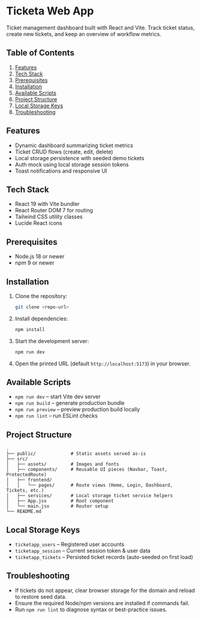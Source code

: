 # Ticketa Web App

Ticket management dashboard built with React and Vite. Track ticket status, create new tickets, and keep an overview of workflow metrics.

## Table of Contents
1. [Features](#features)
2. [Tech Stack](#tech-stack)
3. [Prerequisites](#prerequisites)
4. [Installation](#installation)
5. [Available Scripts](#available-scripts)
6. [Project Structure](#project-structure)
7. [Local Storage Keys](#local-storage-keys)
8. [Troubleshooting](#troubleshooting)

## Features
- Dynamic dashboard summarizing ticket metrics
- Ticket CRUD flows (create, edit, delete)
- Local storage persistence with seeded demo tickets
- Auth mock using local storage session tokens
- Toast notifications and responsive UI

## Tech Stack
- React 19 with Vite bundler
- React Router DOM 7 for routing
- Tailwind CSS utility classes
- Lucide React icons

## Prerequisites
- Node.js 18 or newer
- npm 9 or newer

## Installation
1. Clone the repository:
   ```bash
   git clone <repo-url>
   ```
2. Install dependencies:
   ```bash
   npm install
   ```
3. Start the development server:
   ```bash
   npm run dev
   ```
4. Open the printed URL (default `http://localhost:5173`) in your browser.

## Available Scripts
- `npm run dev` – start Vite dev server
- `npm run build` – generate production bundle
- `npm run preview` – preview production build locally
- `npm run lint` – run ESLint checks

## Project Structure
```
.
├── public/             # Static assets served as-is
├── src/
│   ├── assets/         # Images and fonts
│   ├── components/     # Reusable UI pieces (Navbar, Toast, ProtectedRoute)
│   ├── frontend/
│   │   └── pages/      # Route views (Home, Login, Dashboard, Tickets, etc.)
│   ├── services/       # Local storage ticket service helpers
│   ├── App.jsx         # Root component
│   └── main.jsx        # Router setup
└── README.md
```

## Local Storage Keys
- `ticketapp_users` – Registered user accounts
- `ticketapp_session` – Current session token & user data
- `ticketapp_tickets` – Persisted ticket records (auto-seeded on first load)

## Troubleshooting
- If tickets do not appear, clear browser storage for the domain and reload to restore seed data.
- Ensure the required Node/npm versions are installed if commands fail.
- Run `npm run lint` to diagnose syntax or best-practice issues.
